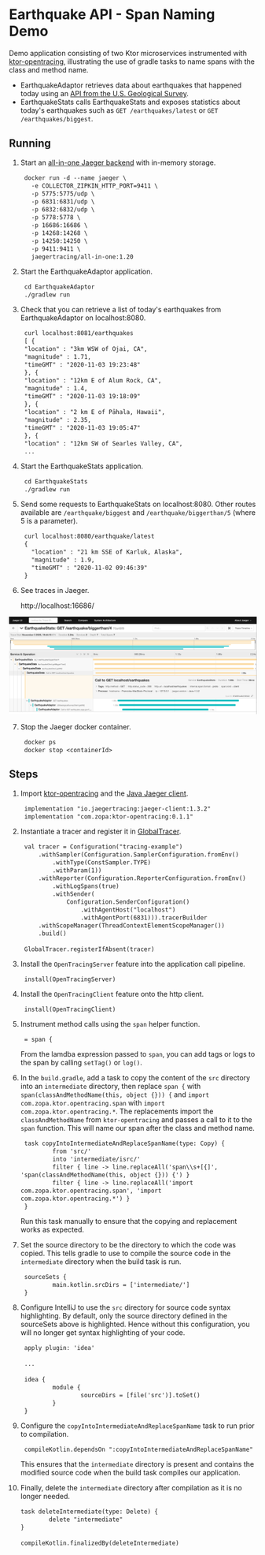 # Earthquake API - Span Naming Demo

Demo application consisting of two Ktor microservices instrumented with [ktor-opentracing](https://github.com/zopaUK/ktor-opentracing), illustrating the use of gradle tasks to name spans with the class and method name. 

* EarthquakeAdaptor retrieves data about earthquakes that happened today using an [API from the U.S. Geological Survey](https://earthquake.usgs.gov/fdsnws/event/1/).
* EarthquakeStats calls EarthquakeStats and exposes statistics about today's earthquakes such as `GET /earthquakes/latest` or `GET /earthquakes/biggest`. 


## Running

1. Start an [all-in-one Jaeger backend](https://www.jaegertracing.io/docs/1.20/getting-started/) with in-memory storage.

        docker run -d --name jaeger \
          -e COLLECTOR_ZIPKIN_HTTP_PORT=9411 \
          -p 5775:5775/udp \
          -p 6831:6831/udp \
          -p 6832:6832/udp \
          -p 5778:5778 \
          -p 16686:16686 \
          -p 14268:14268 \
          -p 14250:14250 \
          -p 9411:9411 \
          jaegertracing/all-in-one:1.20
             
2. Start the EarthquakeAdaptor application. 

        cd EarthquakeAdaptor
        ./gradlew run

3. Check that you can retrieve a list of today's earthquakes from EarthquakeAdaptor on localhost:8080.

        curl localhost:8081/earthquakes
        [ {
        "location" : "3km WSW of Ojai, CA",
        "magnitude" : 1.71,
        "timeGMT" : "2020-11-03 19:23:48"
        }, {
        "location" : "12km E of Alum Rock, CA",
        "magnitude" : 1.4,
        "timeGMT" : "2020-11-03 19:18:09"
        }, {
        "location" : "2 km E of Pāhala, Hawaii",
        "magnitude" : 2.35,
        "timeGMT" : "2020-11-03 19:05:47"
        }, {
        "location" : "12km SW of Searles Valley, CA",
        ...
                

4. Start the EarthquakeStats application. 

        cd EarthquakeStats
        ./gradlew run

3. Send some requests to EarthquakeStats on localhost:8080. Other routes available are `/earthquake/biggest` and `/earthquake/biggerthan/5` (where 5 is a parameter).

        curl localhost:8080/earthquake/latest
        {
          "location" : "21 km SSE of Karluk, Alaska",
          "magnitude" : 1.9,
          "timeGMT" : "2020-11-02 09:46:39"
        }  

5. See traces in Jaeger.

    http://localhost:16686/

![Trace Screenshot](tracescreenshotdemo.png)

7. Stop the Jaeger docker container.

        docker ps
        docker stop <containerId>

## Steps 

1. Import [ktor-opentracing](https://github.com/zopaUK/ktor-opentracing) and the [Java Jaeger client](https://github.com/jaegertracing/jaeger-client-java).

        implementation "io.jaegertracing:jaeger-client:1.3.2"
        implementation "com.zopa:ktor-opentracing:0.1.1"

2. Instantiate a tracer and register it in [GlobalTracer](https://opentracing.io/guides/java/tracers/).

        val tracer = Configuration("tracing-example")
            .withSampler(Configuration.SamplerConfiguration.fromEnv()
                .withType(ConstSampler.TYPE)
                .withParam(1))
            .withReporter(Configuration.ReporterConfiguration.fromEnv()
                .withLogSpans(true)
                .withSender(
                    Configuration.SenderConfiguration()
                        .withAgentHost("localhost")
                        .withAgentPort(6831))).tracerBuilder
            .withScopeManager(ThreadContextElementScopeManager())
            .build()
        
        GlobalTracer.registerIfAbsent(tracer)

3. Install the `OpenTracingServer` feature into the application call pipeline.

        install(OpenTracingServer)
        
4. Install the `OpenTracingClient` feature onto the http client. 

        install(OpenTracingClient)

5. Instrument method calls using the `span` helper function.

        = span {

    From the lamdba expression passed to `span`, you can add tags or logs to the span by calling `setTag()` or `log()`.

6. In the `build.gradle`, add a task to copy the content of the `src` directory into an `intermediate` directory, then replace `span {` with `span(classAndMethodName(this, object {})) {` and `import com.zopa.ktor.opentracing.span` with `import com.zopa.ktor.opentracing.*`. The replacements import the `classAndMethodName` from `ktor-opentracing` and passes a call to it to the `span` function. This will name our span after the class and method name. 

        task copyIntoIntermediateAndReplaceSpanName(type: Copy) {
                from 'src/'
                into 'intermediate/isrc/'
                filter { line -> line.replaceAll('span\\s+[{]', 'span(classAndMethodName(this, object {})) {') }
                filter { line -> line.replaceAll('import com.zopa.ktor.opentracing.span', 'import com.zopa.ktor.opentracing.*') }
        }

   Run this task manually to ensure that the copying and replacement works as expected. 

7. Set the source directory to be the directory to which the code was copied. This tells gradle to use to compile the source code in the `intermediate` directory when the build task is run.

        sourceSets {
                main.kotlin.srcDirs = ['intermediate/']
        }

8. Configure IntelliJ to use the `src` directory for source code syntax highlighting. By default, only the source directory defined in the sourceSets above is highlighted. Hence without this configuration, you will no longer get syntax highlighting of your code. 

        apply plugin: 'idea'
        
        ...

        idea {
                module {
                        sourceDirs = [file('src')].toSet()
                }
        }

9. Configure the `copyIntoIntermediateAndReplaceSpanName` task to run prior to compilation. 

        compileKotlin.dependsOn ":copyIntoIntermediateAndReplaceSpanName"

   This ensures that the `intermediate` directory is present and contains the modified source code when the build task compiles our application. 


10. Finally, delete the `intermediate` directory after compilation as it is no longer needed. 

        task deleteIntermediate(type: Delete) {
                delete "intermediate"
        }

        compileKotlin.finalizedBy(deleteIntermediate)

